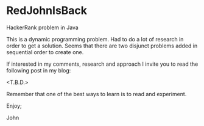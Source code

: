 # RedJohnIsBack
HackerRank problem in Java

This is a dynamic programming problem.
Had to do a lot of research in order to get a solution.
Seems that there are two disjunct problems added in sequential order 
to create one.

If interested in my comments, research and approach I invite you to
read the following post in my blog:

<T.B.D.>

Remember that one of the best ways to learn is to read and experiment.

Enjoy;

John

